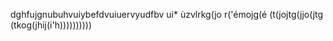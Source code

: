 dghfujgnubuhvuiybefdvuiuervyudfbv ui*
ùzvlrkg(jo
r('émojg(é
(t(jojtg(jjo(jtg
(tkog(jhij(i'h))))))))))